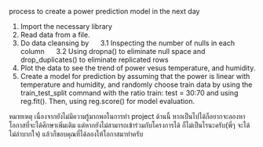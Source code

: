 process to create a power prediction model in the next day
1. Import the necessary library
2. Read data from a file.
3. Do data cleansing by
     3.1 Inspecting the number of nulls in each column
     3.2 Using dropna() to eliminate null space and drop_duplicates() to eliminate replicated rows
5. Plot the data to see the trend of power vesus temperature, and humidity.
6. Create a model for prediction by assuming that the power is linear with temperature and humidity, and randomly choose train data by using the train_test_split command with the ratio train: test = 30:70 and using reg.fit(). Then, using reg.score() for model evaluation.
   
หมายเหตุ เนื่องจากยังไม่มีความรู้มากพอในการทำ project ด้านนี้ หากเป็นไปได้ก็อยากจะลองหาโอกาสที่จะได้ศึกษาเพิ่มเติม แต่หากยังไม่สามารถเข้าร่วมกับโครงการได้ ก็ไม่เป็นไรนะครับ(พี่ๆ จะได้ไม่ลำบากใจ) แล้วก็ขอบคุณที่ได้ลองให้โอกาสมาทำครับ

